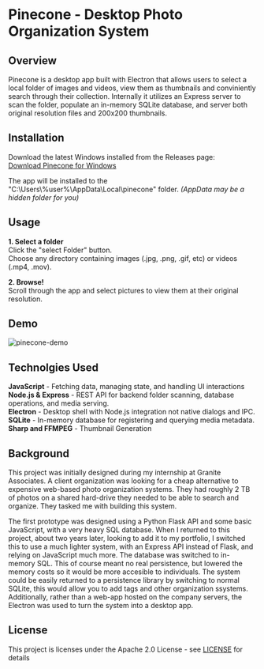 # Pinecone - Desktop Photo Organization System
## Overview
Pinecone is a desktop app built with Electron that allows users to select a local folder of images and videos, view them as thumbnails and conviniently search through their collection. Internally it utilizes an Express server to scan the folder, populate an in-memory SQLite database, and server both original resolution files and 200x200 thumbnails. 

## Installation
Download the latest Windows installed from the Releases page:  
[Download Pinecone for Windows](https://github.com/galen-f/pinecone/releases/download/v1.0.0/pinecone-1.0.0.Setup.exe)

The app will be installed to the "C:\Users\\%user%\AppData\Local\pinecone" folder. *(AppData may be a hidden folder for you)*

## Usage
**1. Select a folder**  
Click the "select Folder" button.  
Choose any directory containing images (.jpg, .png, .gif, etc) or videos (.mp4, .mov).  

**2. Browse!**  
Scroll through the app and select pictures to view them at their original resolution.

## Demo
![pinecone-demo](https://github.com/user-attachments/assets/dce7f471-abef-48cd-bfff-8a044b75917f)

## Technolgies Used
**JavaScript** - Fetching data, managing state, and handling UI interactions  
**Node.js & Express** - REST API for backend folder scanning, database operations, and media serving.  
**Electron** - Desktop shell with Node.js integration not native dialogs and IPC.  
**SQLite** - In-memory database for registering and querying media metadata.  
**Sharp and FFMPEG** - Thumbnail Generation  

## Background
This project was initially designed during my internship at Granite Associates. A client organization was looking for a cheap alternative to expensive web-based photo organization systems. They had roughly 2 TB of photos on a shared hard-drive they needed to be able to search and organize. They tasked me with building this system.  
  
The first prototype was designed using a Python Flask API and some basic JavaScript, with a very heavy SQL database. When I returned to this project, about two years later, looking to add it to my portfolio, I switched this to use a much lighter system, with an Express API instead of Flask, and relying on JavaScript much more. The database was switched to in-memory SQL. This of course meant no real persistence, but lowered the memory costs so it would be more accesible to individuals. The system could be easily returned to a persistence library by switching to normal SQLite, this would allow you to add tags and other organization ssystems. Additionally, rather than a web-app hosted on the company servers, the Electron was used to turn the system into a desktop app.  

## License
This project is licenses under the Apache 2.0 License - see [LICENSE](LICENSE) for details
